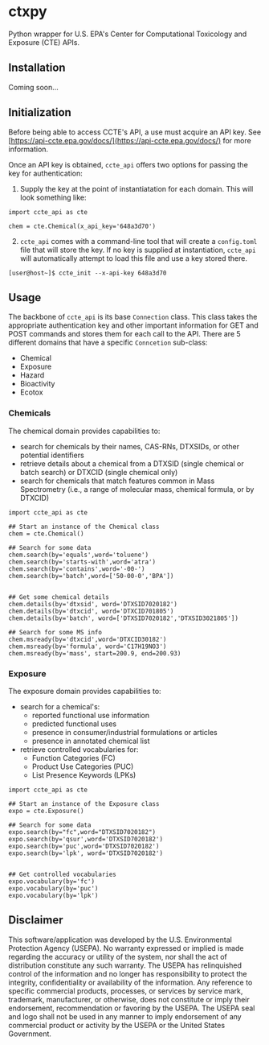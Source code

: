 # ctxpy 

Python wrapper for U.S. EPA's Center for Computational Toxicology and Exposure (CTE) APIs.

## Installation
Coming soon...

## Initialization
Before being able to access CCTE's API, a use must acquire an API key. See [https://api-ccte.epa.gov/docs/](https://api-ccte.epa.gov/docs/) for more information.

Once an API key is obtained, `ccte_api` offers two options for passing the key for authentication:

1. Supply the key at the point of instantiatation for each domain. This will look something like:

```{python}
import ccte_api as cte

chem = cte.Chemical(x_api_key='648a3d70')
```

2. `ccte_api` comes with a command-line tool that will create a `config.toml` file that will store the key. If no key is supplied at instantiation, `ccte_api` will automatically attempt to load this file and use a key stored there.
```{bash}
[user@host~]$ ccte_init --x-api-key 648a3d70
```

## Usage
The backbone of `ccte_api` is its base `Connection` class. This class takes the appropriate authentication key and other important information for GET and POST commands and stores them for each call to the API. There are 5 different domains that have a specific `Conncetion` sub-class:
- Chemical
- Exposure
- Hazard
- Bioactivity
- Ecotox

### Chemicals
The chemical domain provides capabilities to:
- search for chemicals by their names, CAS-RNs, DTXSIDs, or other potential identifiers
- retrieve details about a chemical from a DTXSID (single chemical or batch search) or DTXCID (single chemical only)
- search for chemicals that match features common in Mass Spectrometry (i.e., a range of molecular mass, chemical formula, or by DTXCID)
```{python}
import ccte_api as cte

## Start an instance of the Chemical class
chem = cte.Chemical()

## Search for some data
chem.search(by='equals',word='toluene')
chem.search(by='starts-with',word='atra')
chem.search(by='contains',word='-00-')
chem.search(by='batch',word=['50-00-0','BPA'])


## Get some chemical details
chem.details(by='dtxsid', word='DTXSID7020182')
chem.details(by='dtxcid', word='DTXCID701805')
chem.details(by='batch', word=['DTXSID7020182','DTXSID3021805'])

## Search for some MS info
chem.msready(by='dtxcid',word='DTXCID30182')
chem.msready(by='formula', word='C17H19NO3')
chem.msready(by='mass', start=200.9, end=200.93)
```

### Exposure
The exposure domain provides capabilities to:
- search for a chemical's:
    - reported functional use information
    - predicted functional uses
    - presence in consumer/industrial formulations or articles
    - presence in annotated chemical list
- retrieve controlled vocabularies for:
    - Function Categories (FC)
    - Product Use Categories (PUC)
    - List Presence Keywords (LPKs)
```{python}
import ccte_api as cte

## Start an instance of the Exposure class
expo = cte.Exposure()

## Search for some data
expo.search(by="fc",word="DTXSID7020182")
expo.search(by='qsur',word='DTXSID7020182')
expo.search(by='puc',word='DTXSID7020182')
expo.search(by='lpk', word='DTXSID7020182')


## Get controlled vocabularies
expo.vocabulary(by='fc')
expo.vocabulary(by='puc')
expo.vocabulary(by='lpk')
```

## Disclaimer
This software/application was developed by the U.S. Environmental Protection Agency (USEPA). No warranty expressed or implied is made regarding the accuracy or utility of the system, nor shall the act of distribution constitute any such warranty. The USEPA has relinquished control of the information and no longer has responsibility to protect the integrity, confidentiality or availability of the information. Any reference to specific commercial products, processes, or services by service mark, trademark, manufacturer, or otherwise, does not constitute or imply their endorsement, recommendation or favoring by the USEPA. The USEPA seal and logo shall not be used in any manner to imply endorsement of any commercial product or activity by the USEPA or the United States Government.
